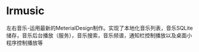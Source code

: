 # lrmusic
左右音乐-运用最新的MeterialDesign制作。实现了本地化音乐列表，音乐SQLite储存，音乐后台播放（服务），音乐搜索，音乐频谱，通知栏控制播放以及桌面小程序控制播放等
